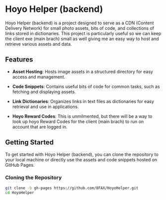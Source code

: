 # Hoyo Helper (backend)

Hoyo Helper (backend) is a project designed to serve as a CDN (Content Delivery Network) for small photo assets, bits of code, and collections of links stored in dictionaries.
This project is particularly useful so we can keep the client exe (main brach) small as well giving me an easy way to host and retrieve various assets and data.

## Features

- **Asset Hosting**: Hosts image assets in a structured directory for easy access and management.
- **Code Snippets**: Contains useful bits of code for common tasks, such as fetching and displaying assets.
- **Link Dictionaries**: Organizes links in text files as dictionaries for easy retrieval and use in applications.

- **Hoyo Reward Codes**: This is unmilmented, but there will be a way to look up hoyo Reward Codes for the client (main brach) to run on account that are logged in.

## Getting Started

To get started with Hoyo Helper (backend), you can clone the repository to your local machine or directly use the assets and code snippets hosted on GitHub Pages.

### Cloning the Repository

```sh
git clone -b gh-pages https://github.com/8FAX/HoyoHelper.git
cd HoyoHelper